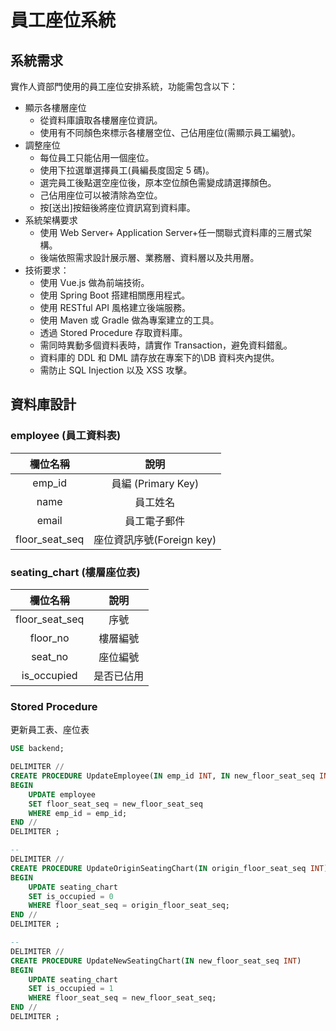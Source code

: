 # 員工座位系統

## 系統需求
實作人資部門使用的員工座位安排系統，功能需包含以下：
- 顯示各樓層座位
    - 從資料庫讀取各樓層座位資訊。
    - 使用有不同顏色來標示各樓層空位、己佔用座位(需顯示員工編號)。
- 調整座位
    - 每位員工只能佔用一個座位。
    - 使用下拉選單選擇員工(員編長度固定 5 碼)。
    - 選完員工後點選空座位後，原本空位顏色需變成請選擇顏色。
    - 己佔用座位可以被清除為空位。
    - 按[送出]按鈕後將座位資訊寫到資料庫。
- 系統架構要求
    - 使用 Web Server+ Application Server+任一關聯式資料庫的三層式架構。
    - 後端依照需求設計展示層、業務層、資料層以及共用層。 
- 技術要求：
    - 使用 Vue.js 做為前端技術。
    - 使用 Spring Boot 搭建相關應用程式。
    - 使用 RESTful API 風格建立後端服務。
    - 使用 Maven 或 Gradle 做為專案建立的工具。
    - 透過 Stored Procedure 存取資料庫。
    - 需同時異動多個資料表時，請實作 Transaction，避免資料錯亂。
    - 資料庫的 DDL 和 DML 請存放在專案下的\DB 資料夾內提供。
    - 需防止 SQL Injection 以及 XSS 攻擊。

## 資料庫設計
### employee (員工資料表)

|      欄位名稱      |         說明          |
|:---:|:---:|
|     emp_id     |  員編 (Primary Key)   |
|      name      |        員工姓名         |
|     email      |       員工電子郵件        |
| floor_seat_seq | 座位資訊序號(Foreign key) |

### seating_chart (樓層座位表)

|      欄位名稱      |  說明   |
|:---:|:---:|
| floor_seat_seq |  序號   |
|    floor_no    | 樓層編號  |
|    seat_no     | 座位編號  |
|  is_occupied   | 是否已佔用 |

### Stored Procedure
更新員工表、座位表

```sql
USE backend;

DELIMITER //
CREATE PROCEDURE UpdateEmployee(IN emp_id INT, IN new_floor_seat_seq INT)
BEGIN
	UPDATE employee
    SET floor_seat_seq = new_floor_seat_seq
    WHERE emp_id = emp_id;
END //
DELIMITER ;

--
DELIMITER //
CREATE PROCEDURE UpdateOriginSeatingChart(IN origin_floor_seat_seq INT)
BEGIN
	UPDATE seating_chart
    SET is_occupied = 0
    WHERE floor_seat_seq = origin_floor_seat_seq;
END //
DELIMITER ;

-- 
DELIMITER //
CREATE PROCEDURE UpdateNewSeatingChart(IN new_floor_seat_seq INT)
BEGIN
	UPDATE seating_chart
    SET is_occupied = 1
    WHERE floor_seat_seq = new_floor_seat_seq;
END //
DELIMITER ;
```

